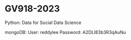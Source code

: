 # GV918-2023
Python: Data for Social Data Science

mongoDB:
User: reddylee
Password: A2DLI83b3R3qAuNu
